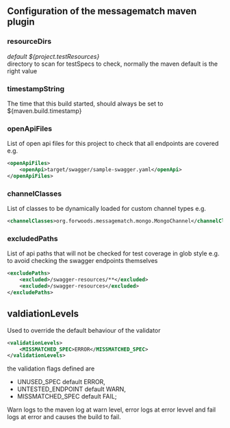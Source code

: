 ## Configuration of the messagematch maven plugin

### resourceDirs  
_default ${project.testResources}_  
directory to scan for testSpecs to check, normally the maven default is the right value

### timestampString
The time that this build started, should always be set to ${maven.build.timestamp}

### openApiFiles
List of open api files for this project to check that all endpoints are covered e.g. 

```xml
<openApiFiles>
    <openApi>target/swagger/sample-swagger.yaml</openApi> 
</openApiFiles>
```

### channelClasses
List of classes to be dynamically loaded for custom channel types e.g.

```xml
<channelClasses>org.forwoods.messagematch.mongo.MongoChannel</channelClasses>
```

### excludedPaths
List of api paths that will not be checked for test coverage in glob style e.g. to avoid checking the swagger endpoints themselves

```xml
<excludePaths>
    <excluded>/swagger-resources/**</excluded>
    <excluded>/swagger-resources</excluded>
</excludePaths>
```

## valdiationLevels
Used to override the default behaviour of the validator

```xml
<validationLevels>
    <MISSMATCHED_SPEC>ERROR</MISSMATCHED_SPEC>
</validationLevels>
```

the validation flags defined are
 - UNUSED_SPEC default ERROR,
 - UNTESTED_ENDPOINT default WARN,
 - MISSMATCHED_SPEC default FAIL;

Warn logs to the maven log at warn level, error logs at error levvel and fail logs at error and causes the build to fail.